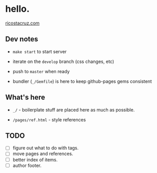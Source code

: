 # hello.

[ricostacruz.com](http://ricostacruz.com)

## Dev notes

- `make start` to start server

- iterate on the `develop` branch (css changes, etc)
  
- push to `master` when ready

- bundler (`_/Gemfile`) is here to keep github-pages gems consistent

## What's here

- `_/` - boilerplate stuff are placed here as much as possible.

- `/pages/ref.html` - style references

## TODO

- [ ] figure out what to do with tags.
- [ ] move pages and references.
- [ ] better index of items.
- [ ] author footer.
